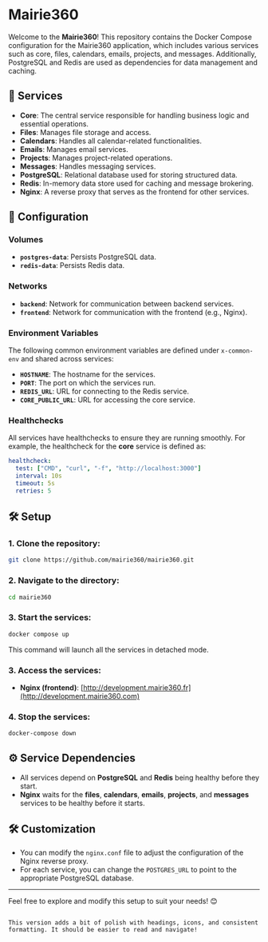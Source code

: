 # Mairie360

Welcome to the **Mairie360**! This repository contains the Docker Compose configuration for the Mairie360 application, which includes various services such as core, files, calendars, emails, projects, and messages. Additionally, PostgreSQL and Redis are used as dependencies for data management and caching.

## 🚀 Services

- **Core**: The central service responsible for handling business logic and essential operations.
- **Files**: Manages file storage and access.
- **Calendars**: Handles all calendar-related functionalities.
- **Emails**: Manages email services.
- **Projects**: Manages project-related operations.
- **Messages**: Handles messaging services.
- **PostgreSQL**: Relational database used for storing structured data.
- **Redis**: In-memory data store used for caching and message brokering.
- **Nginx**: A reverse proxy that serves as the frontend for other services.

## 🔧 Configuration

### Volumes
- **`postgres-data`**: Persists PostgreSQL data.
- **`redis-data`**: Persists Redis data.

### Networks
- **`backend`**: Network for communication between backend services.
- **`frontend`**: Network for communication with the frontend (e.g., Nginx).

### Environment Variables
The following common environment variables are defined under `x-common-env` and shared across services:

- **`HOSTNAME`**: The hostname for the services.
- **`PORT`**: The port on which the services run.
- **`REDIS_URL`**: URL for connecting to the Redis service.
- **`CORE_PUBLIC_URL`**: URL for accessing the core service.

### Healthchecks
All services have healthchecks to ensure they are running smoothly. For example, the healthcheck for the **core** service is defined as:

```yaml
healthcheck:
  test: ["CMD", "curl", "-f", "http://localhost:3000"]
  interval: 10s
  timeout: 5s
  retries: 5
```

## 🛠️ Setup

### 1. Clone the repository:

```bash
git clone https://github.com/mairie360/mairie360.git
```

### 2. Navigate to the directory:

```bash
cd mairie360
```

### 3. Start the services:

```bash
docker compose up
```

This command will launch all the services in detached mode.

### 3. Access the services:

- **Nginx (frontend)**: [http://development.mairie360.fr](http://development.mairie360.com)

### 4. Stop the services:

```bash
docker-compose down
```

## ⚙️ Service Dependencies

- All services depend on **PostgreSQL** and **Redis** being healthy before they start.
- **Nginx** waits for the **files**, **calendars**, **emails**, **projects**, and **messages** services to be healthy before it starts.

## 🛠️ Customization

- You can modify the `nginx.conf` file to adjust the configuration of the Nginx reverse proxy.
- For each service, you can change the `POSTGRES_URL` to point to the appropriate PostgreSQL database.

---

Feel free to explore and modify this setup to suit your needs! 😊
```

This version adds a bit of polish with headings, icons, and consistent formatting. It should be easier to read and navigate!
